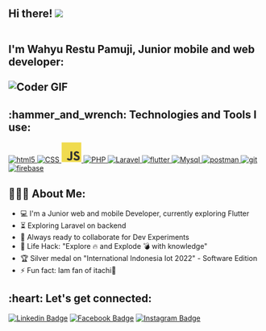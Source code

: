<h2 align="left">
 <abc>
 
  <br>Hi there! <img src="https://user-images.githubusercontent.com/42378118/110234147-e3259600-7f4e-11eb-95be-0c4047144dea.gif" width="30"><br>
  
  <br> I'm Wahyu Restu Pamuji, Junior mobile and web developer:<br>
  <br>
    <img src="https://media.giphy.com/media/SWoSkN6DxTszqIKEqv/giphy.gif" alt="Coder GIF" width="500">
 </abc>

</h2> 
<h2 align="left">:hammer_and_wrench: Technologies and Tools I use:</h2>
<p align="left">
    <a href="https://www.w3.org/html/" target="_blank"> <img src="https://www.vectorlogo.zone/logos/w3_html5/w3_html5-icon.svg" alt="html5" width="40" height="40"/> </a>
 <a href="https://www.w3.org/css/" target="_blank"> <img src="https://www.vectorlogo.zone/logos/w3_css/w3_css-icon.svg" alt="CSS" width="40" height="40"/> </a>
    <a href="https://developer.mozilla.org/en-US/docs/Web/JavaScript" target="_blank"> <img src="https://raw.githubusercontent.com/devicons/devicon/master/icons/javascript/javascript-original.svg" alt="javascript" width="40" height="40"/> 
      <a href="https://www.php.net/" target="_blank"> <img src="https://www.vectorlogo.zone/logos/php/php-icon.svg" alt="PHP" width="40" height="40"/> </a>
      <a href="https://laravel.com/" target="_blank"> <img src="https://www.vectorlogo.zone/logos/laravel/laravel-icon.svg" alt="Laravel" width="40" height="40"/> </a>
     <a href="https://flutter.dev/?gclid=CjwKCAjw5dqgBhBNEiwA7PryaE8NU7e4kKUdqd6uDKP0XD1GmnlvhPM1XE896POaecUJ9gU2XPhivBoCDzIQAvD_BwE&gclsrc=aw.ds" target="_blank"> <img src="https://www.vectorlogo.zone/logos/flutterio/flutterio-icon.svg" alt="flutter" width="40" height="40"/> </a>
     <a href="https://www.mysql.com/" target="_blank"> <img src="https://www.vectorlogo.zone/logos/mysql/mysql-official.svg" alt="Mysql" width="40" height="40"/> </a>
<a href="https://www.postman.com/" target="_blank"> <img src="https://www.vectorlogo.zone/logos/getpostman/getpostman-icon.svg" alt="postman" width="40" height="40"/> </a> 
<a href="https://git-scm.com/" target="_blank"> <img src="https://www.vectorlogo.zone/logos/git-scm/git-scm-icon.svg" alt="git" width="40" height="40"/> </a>
 <a href="https://firebase.google.com/" target="_blank"> <img src="https://www.vectorlogo.zone/logos/firebase/firebase-icon.svg" alt="firebase" width="40" height="40"/> </a>
    </p>

<h2 align="left">👨🏻‍💻 About Me:</h2>

- :computer: I'm a Junior web and mobile Developer, currently exploring Flutter
- :hourglass_flowing_sand: Exploring Laravel on backend
- :rocket: Always ready to collaborate for Dev Experiments
- :dart: Life Hack: "Explore :fire: and Explode :bomb: with knowledge"
- :trophy: Silver medal on "International Indonesia Iot 2022" - Software Edition
- :zap: Fun fact: Iam fan of itachi🙈<br>

<h2 align="left">:heart: Let's get connected:</h2>

[![Linkedin Badge](https://img.shields.io/badge/-wahyurestupamuji-blue?style=flat-square&logo=Linkedin&logoColor=white&link=https://www.linkedin.com/in/wahyu-restu-pamuji-1671771b6/)](https://www.linkedin.com/in/wahyurestupamuji) [![Facebook Badge](https://img.shields.io/badge/-@wahyurestupamuji-3b5998?style=flat-square&labelColor=3b5998&logo=facebook&logoColor=white&link=https://www.facebook.com/wahyurestupamuji)](https://www.facebook.com/wahyurestupamuji) [![Instagram Badge](https://img.shields.io/badge/-@wahyurestupamuji-D7008A?style=flat-square&labelColor=D7008A&logo=Instagram&logoColor=white&link=https://www.instagram.com/wahyurestu__/)](https://www.instagram.com/wahyurestu__/)

















<!--
- 🌱 I’m currently learning flutter
- 👯 I’m looking to collaborate on github
- 🤔 I’m looking for help with flutter and laravel
- 💬 Ask me about your life and we can share with each other
- 📫 How to reach me: insatgram.com/wahyurestu__
- 😄 Pronouns: Just be happy and do your best
- ⚡ Fun fact: I am fan of itachi

 <p align="left" float="left">
<a href="https://github.com/wahjoerest">
  <img height="180em" src="https://github-readme-stats-eight-theta.vercel.app/api?username=wahjoerest&show_icons=true&theme=algolia&include_all_commits=true&count_private=true"/>
 <!-- <img height="180em" src="https://github-readme-stats-eight-theta.vercel.app/api/top-langs/?username=wahjoerest&layout=compact&langs_count=8&theme=algolia"/> 
</a>
</p>

-->




